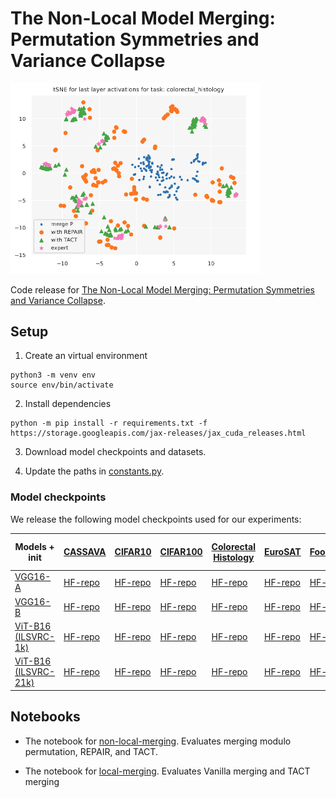 # The Non-Local Model Merging: Permutation Symmetries and Variance Collapse

<img src="figures/last-layer-reps.png" alt="drawing" width="400"/>

Code release for [The Non-Local Model Merging: Permutation Symmetries and Variance Collapse](https://arxiv.org/).

## Setup

1. Create an virtual environment

```
python3 -m venv env
source env/bin/activate
```

2. Install dependencies 
```
python -m pip install -r requirements.txt -f https://storage.googleapis.com/jax-releases/jax_cuda_releases.html 
```

3. Download model checkpoints and datasets.

4. Update the paths in [constants.py](constants.py). 


### Model checkpoints

We release the following model checkpoints used for our experiments:

| Models + init  | [CASSAVA](https://www.tensorflow.org/datasets/catalog/cassava)  | [CIFAR10](https://www.tensorflow.org/datasets/catalog/cifar10)  | [CIFAR100](https://www.tensorflow.org/datasets/catalog/cifar100)  | [Colorectal Histology](https://www.tensorflow.org/datasets/catalog/colorectal_histology)  | [EuroSAT](https://www.tensorflow.org/datasets/catalog/eurosat)  | [Food101](https://www.tensorflow.org/datasets/catalog/food101)  | [Oxford Flowers102](https://www.tensorflow.org/datasets/catalog/oxford_flowers102)  | [Oxford IIIT Pet](https://www.tensorflow.org/datasets/catalog/oxford_iiit_pet)   | [RESISC45](https://www.tensorflow.org/datasets/catalog/resisc45)  | [Stanford dogs](https://www.tensorflow.org/datasets/catalog/stanford_dogs) | [SUN397](https://www.tensorflow.org/datasets/catalog/sun397)  |  [SVHN](https://www.tensorflow.org/datasets/catalog/svhn_cropped)  |
|---|---|---|---|---|---|---|---|---|---|---|---|---|
| [VGG16-A](https://huggingface.co/ekanshs/VGG16x2-0)  | [HF-repo](https://huggingface.co/ekanshs/VGG16x2-0-cassava) |  [HF-repo](https://huggingface.co/ekanshs/VGG16x2-0-cifar10)   |  [HF-repo](https://huggingface.co/ekanshs/VGG16x2-0-cifar100)   |  [HF-repo](https://huggingface.co/ekanshs/VGG16x2-0-colorectal_histology)   |  [HF-repo](https://huggingface.co/ekanshs/VGG16x2-0-eurosat)   |  [HF-repo](https://huggingface.co/ekanshs/VGG16x2-0-food101)    |  [HF-repo](https://huggingface.co/ekanshs/VGG16x2-0-oxford_flowers102)   |  [HF-repo](https://huggingface.co/ekanshs/VGG16x2-0-oxford_iiit_pet)   |  [HF-repo](https://huggingface.co/ekanshs/VGG16x2-0-resisc45)   |  [HF-repo](https://huggingface.co/ekanshs/VGG16x2-0-stanford_dogs)   |  [HF-repo](https://huggingface.co/ekanshs/VGG16x2-0-sun397)   |  [HF-repo](https://huggingface.co/ekanshs/VGG16x2-0-svhn_cropped)   |  
| [VGG16-B](https://huggingface.co/ekanshs/VGG16x2-1)  | [HF-repo](https://huggingface.co/ekanshs/VGG16x2-1-cassava) |  [HF-repo](https://huggingface.co/ekanshs/VGG16x2-1-cifar10)   |  [HF-repo](https://huggingface.co/ekanshs/VGG16x2-1-cifar100)   |  [HF-repo](https://huggingface.co/ekanshs/VGG16x2-1-colorectal_histology)   |  [HF-repo](https://huggingface.co/ekanshs/VGG16x2-1-eurosat)   |  [HF-repo](https://huggingface.co/ekanshs/VGG16x2-1-food101)    |  [HF-repo](https://huggingface.co/ekanshs/VGG16x2-1-oxford_flowers102)   |  [HF-repo](https://huggingface.co/ekanshs/VGG16x2-1-oxford_iiit_pet)   |  [HF-repo](https://huggingface.co/ekanshs/VGG16x2-1-resisc45)   |  [HF-repo](https://huggingface.co/ekanshs/VGG16x2-1-stanford_dogs)   |  [HF-repo](https://huggingface.co/ekanshs/VGG16x2-1-sun397)   |  [HF-repo](https://huggingface.co/ekanshs/VGG16x2-1-svhn_cropped)   |
| [ViT-B16 (ILSVRC-1k)](https://huggingface.co/ekanshs/ViTmaeB16) | [HF-repo](https://huggingface.co/ekanshs/ViTmaeB16-cassava) |  [HF-repo](https://huggingface.co/ekanshs/ViTmaeB16-cifar10)   |  [HF-repo](https://huggingface.co/ekanshs/ViTmaeB16-cifar100)   |  [HF-repo](https://huggingface.co/ekanshs/ViTmaeB16-colorectal_histology)   |  [HF-repo](https://huggingface.co/ekanshs/ViTmaeB16-eurosat)   |  [HF-repo](https://huggingface.co/ekanshs/ViTmaeB16-food101)    |  [HF-repo](https://huggingface.co/ekanshs/ViTmaeB16-oxford_flowers102)   |  [HF-repo](https://huggingface.co/ekanshs/ViTmaeB16-oxford_iiit_pet)   |  [HF-repo](https://huggingface.co/ekanshs/ViTmaeB16-resisc45)   |  [HF-repo](https://huggingface.co/ekanshs/ViTmaeB16-stanford_dogs)   |  [HF-repo](https://huggingface.co/ekanshs/ViTmaeB16-sun397)   |  [HF-repo](https://huggingface.co/ekanshs/ViTmaeB16-svhn_cropped)   |
| [ViT-B16 (ILSVRC-21k)](https://huggingface.co/ekanshs/ViTB16)  | [HF-repo](https://huggingface.co/ekanshs/ViTB16-cassava) |  [HF-repo](https://huggingface.co/ekanshs/ViTB16-cifar10)   |  [HF-repo](https://huggingface.co/ekanshs/ViTB16-cifar100)   |  [HF-repo](https://huggingface.co/ekanshs/ViTB16-colorectal_histology)   |  [HF-repo](https://huggingface.co/ekanshs/ViTB16-eurosat)   |  [HF-repo](https://huggingface.co/ekanshs/ViTB16-food101)    |  [HF-repo](https://huggingface.co/ekanshs/ViTB16-oxford_flowers102)   |  [HF-repo](https://huggingface.co/ekanshs/ViTB16-oxford_iiit_pet)   |  [HF-repo](https://huggingface.co/ekanshs/ViTB16-resisc45)   |  [HF-repo](https://huggingface.co/ekanshs/ViTB16-stanford_dogs)   |  [HF-repo](https://huggingface.co/ekanshs/ViTB16-sun397)   |  [HF-repo](https://huggingface.co/ekanshs/ViTB16-svhn_cropped)   |



## Notebooks 
* The notebook for [non-local-merging](notebooks/non-local-merging.ipynb). Evaluates merging modulo permutation, REPAIR, and TACT.

* The notebook for [local-merging](notebooks/local-merging.ipynb). Evaluates Vanilla merging and TACT merging


